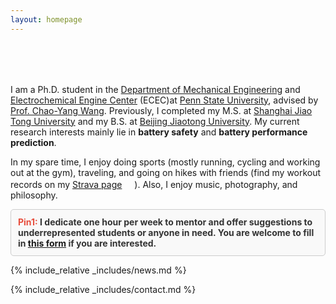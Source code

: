 ```yaml
---
layout: homepage
---
```


<h1 id="about-me"></h1>

<h2 style="margin: 80px 0px 10px;"></h2>

I am a Ph.D. student in the [Department of Mechanical Engineering](https://www.me.psu.edu/) and [Electrochemical Engine Center](https://ecec.me.psu.edu/) (ECEC)at [Penn State University](https://www.psu.edu/), advised by [Prof. Chao-Yang Wang](https://www.me.psu.edu/department/directory-detail-g.aspx?q=CXW31). Previously, I completed my M.S. at [Shanghai Jiao Tong University](https://en.sjtu.edu.cn/) and my B.S. at [Beijing Jiaotong University](http://en.bjtu.edu.cn/). My current research interests mainly lie in **battery safety** and **battery performance prediction**.

In my spare time, I enjoy doing sports (mostly running, cycling and working out at the gym), traveling, and going on hikes with friends (find my workout records on my [Strava page](https://www.strava.com/athletes/shaoyanliu)<style>
  .strava-badge- { display: inline-block; height: 16px; }
  .strava-badge- img { visibility: hidden; height: 16px; }
  .strava-badge-:hover { background-position: 0 -31px; }
  .strava-badge-follow { height: 16px; width: 16px; background: url(//badges.strava.com/echelon-sprite-16.png) no-repeat 0 0; }
</style>
<a href="https://www.strava.com/athletes/shaoyanliu" class="strava-badge- strava-badge-follow" target="_blank"><img src="//badges.strava.com/echelon-sprite-16.png" alt="Strava" /></a>). Also, I enjoy music, photography, and philosophy.


<div style="border: 1px solid #ccc; padding: 11px; background-color: #f9f9f9; color: #333; border-radius: 5px;">
  <strong><span style="color:#e74d3c;">Pin1:</span> I dedicate one hour per week to mentor and offer suggestions to underrepresented students or anyone in need. You are welcome to fill in <a href="https://forms.gle/VpNYkEUKp5PXqFSv8">this form</a> if you are interested.</strong>
</div>


{% include_relative _includes/news.md %}

{% include_relative _includes/contact.md %}
